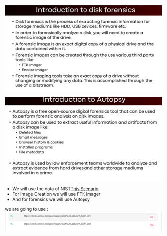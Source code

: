 

![alt text](image.png) 

![alt text](image-1.png)


- We will use the data of NIST[This Scenario](https://cfreds.nist.gov/all/NIST/HackingCase)
- For Image Creation we will use FTK Imager
- And for forensics we will use Autopsy

we are going to use :
![alt text](image-2.png)